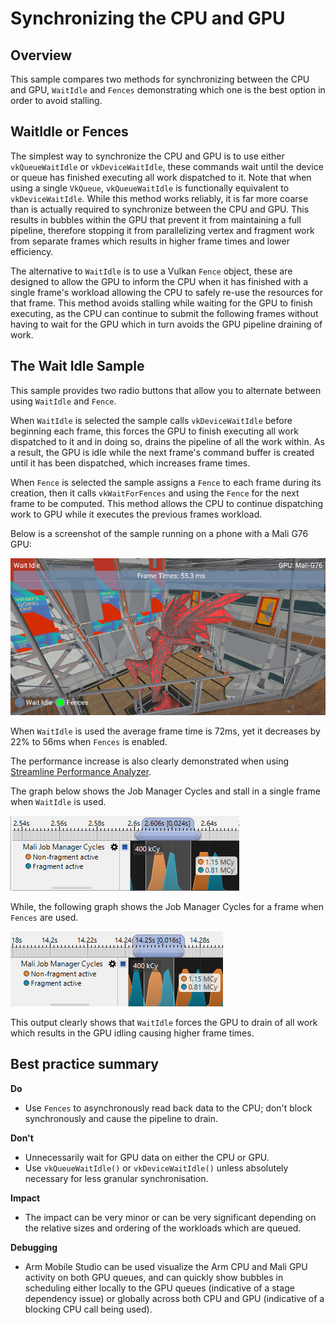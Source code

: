 <!--
- Copyright (c) 2019-2021, Arm Limited and Contributors
-
- SPDX-License-Identifier: Apache-2.0
-
- Licensed under the Apache License, Version 2.0 the "License";
- you may not use this file except in compliance with the License.
- You may obtain a copy of the License at
-
-     http://www.apache.org/licenses/LICENSE-2.0
-
- Unless required by applicable law or agreed to in writing, software
- distributed under the License is distributed on an "AS IS" BASIS,
- WITHOUT WARRANTIES OR CONDITIONS OF ANY KIND, either express or implied.
- See the License for the specific language governing permissions and
- limitations under the License.
-
-->

# Synchronizing the CPU and GPU

## Overview

This sample compares two methods for synchronizing between the CPU and GPU, ``WaitIdle`` and ``Fences`` demonstrating which one is the best option in order to avoid stalling.

## WaitIdle or Fences

The simplest way to synchronize the CPU and GPU is to use either ``vkQueueWaitIdle`` or ``vkDeviceWaitIdle``, these commands wait until the device or queue has finished executing all work dispatched to it. Note that when using a single ``VkQueue``, ``vkQueueWaitIdle`` is functionally equivalent to ``vkDeviceWaitIdle``. While this method works reliably, it is far more coarse than is actually required to synchronize between the CPU and GPU. This results in bubbles within the GPU that prevent it from maintaining a full pipeline, therefore stopping it from parallelizing vertex and fragment work from separate frames which results in higher frame times and lower efficiency.

The alternative to ``WaitIdle`` is to use a Vulkan ``Fence`` object, these are designed to allow the GPU to inform the CPU when it has finished with a single frame's workload allowing the CPU to safely re-use the resources for that frame. This method avoids stalling while waiting for the GPU to finish executing, as the CPU can continue to submit the following frames without having to wait for the GPU which in turn avoids the GPU pipeline draining of work.

## The Wait Idle Sample

This sample provides two radio buttons that allow you to alternate between using ``WaitIdle`` and ``Fence``.

When ``WaitIdle`` is selected the sample calls ``vkDeviceWaitIdle`` before beginning each frame, this forces the GPU to finish executing all work dispatched to it and in doing so, drains the pipeline of all the work within. As a result, the GPU is idle while the next frame's command buffer is created until it has been dispatched, which increases frame times.

When ``Fence`` is selected the sample assigns a ``Fence`` to each frame during its creation, then it calls ``vkWaitForFences`` and using the ``Fence`` for the next frame to be computed. This method allows the CPU to continue dispatching work to GPU while it executes the previous frames workload.

Below is a screenshot of the sample running on a phone with a Mali G76 GPU:

![Wait Idle Sample](images/wait_idle_sample.png)

When ``WaitIdle`` is used the average frame time is 72ms, yet it decreases by 22% to 56ms when ``Fences`` is enabled.

The performance increase is also clearly demonstrated when using [Streamline Performance Analyzer](https://developer.arm.com/products/software-development-agents/arm-development-studio/components/streamline-performance-analyzer).

The graph below shows the Job Manager Cycles and stall in a single frame when ``WaitIdle`` is used.

![Wait Idle Graph](images/wait_idle_graph.png)

While, the following graph shows the Job Manager Cycles for a frame when ``Fences`` are used.

![Fences Graph](images/fences_graph.png)

This output clearly shows that ``WaitIdle`` forces the GPU to drain of all work which results in the GPU idling causing higher frame times.

## Best practice summary

**Do**

* Use ``Fences`` to asynchronously read back data to the CPU; don't block synchronously and cause the pipeline to drain.

**Don't**

* Unnecessarily wait for GPU data on either the CPU or GPU.
* Use ``vkQueueWaitIdle()`` or ``vkDeviceWaitIdle()`` unless absolutely necessary for less granular synchronisation. 

**Impact**

* The impact can be very minor or can be very significant depending on the relative sizes and ordering of the workloads which are queued.

**Debugging**

* Arm Mobile Studio can be used visualize the Arm CPU and Mali GPU activity on both GPU queues, and can quickly show bubbles in scheduling either locally to the GPU queues (indicative of a stage dependency issue) or globally across both CPU and GPU (indicative of a blocking CPU call being used).
